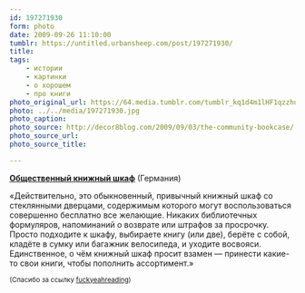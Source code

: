 ```yaml
---
id: 197271930
form: photo
date: 2009-09-26 11:10:00
tumblr: https://untitled.urbansheep.com/post/197271930/
title:
tags:
    - истории
    - картинки
    - о хорошем
    - про книги
photo_original_url: https://64.media.tumblr.com/tumblr_kq1d4m1lHF1qzzhu7o1_1280.jpg
photo: ../../media/197271930.jpg
photo_caption:
photo_source: http://decor8blog.com/2009/09/03/the-community-bookcase/
photo_source_url:
photo_source_title:

---
```


<p><b><a href="http://decor8blog.com/2009/09/03/the-community-bookcase/">Общественный книжный шкаф</a></b> (Германия)</p>

<p>«Действительно, это обыкновенный, привычный книжный шкаф со стеклянными дверцами, содержимым которого могут воспользоваться совершенно бесплатно все желающие. Никаких библиотечных формуляров, напоминаний о возврате или штрафов за просрочку. Просто подходите к шкафу, выбираете книгу (или две), берёте с собой, кладёте в сумку или багажник велосипеда, и уходите восвояси. Единственное, о чём книжный шкаф просит взамен — принести какие-то свои книги, чтобы пополнить ассортимент.»</p>

<p><small>(Спасибо за ссылку <a href="http://fuckyeahreading.tumblr.com/post/197106310/kidsjustwatch-community-bookcase-located-in">fuckyeahreading</a>)</small></p>
